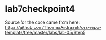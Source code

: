 # lab7checkpoint4

Source for the code came from here:
https://github.com/ThomasAndrasek/oss-repo-template/tree/master/labs/lab-05/Step5
